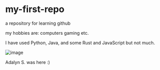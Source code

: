 # my-first-repo
a repository for learning github

my hobbies are:
computers
gaming
etc.

I have used Python, Java, and some Rust and JavaScript but not much.

![image](https://github.com/braydensears6/my-first-repo/assets/164208528/0a8d97d0-1b04-48f3-ab7d-b554c8ab8dc7)

Adalyn S. was here :)
